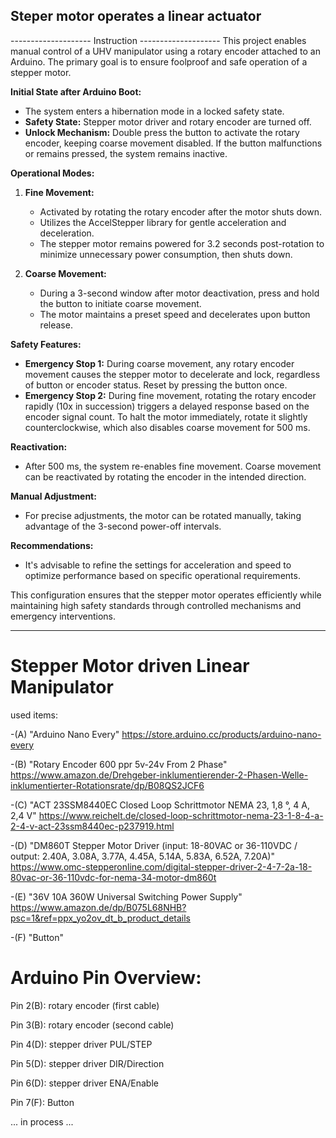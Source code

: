 ## Steper motor operates a linear actuator

-------------------- Instruction --------------------
This project enables manual control of a UHV manipulator using a rotary encoder attached to an Arduino. The primary goal is to ensure foolproof and safe operation of a stepper motor.

**Initial State after Arduino Boot:**
- The system enters a hibernation mode in a locked safety state.
- **Safety State:** Stepper motor driver and rotary encoder are turned off.
- **Unlock Mechanism:** Double press the button to activate the rotary encoder, keeping coarse movement disabled. If the button malfunctions or remains pressed, the system remains inactive.

**Operational Modes:**
1. **Fine Movement:**
   - Activated by rotating the rotary encoder after the motor shuts down.
   - Utilizes the AccelStepper library for gentle acceleration and deceleration.
   - The stepper motor remains powered for 3.2 seconds post-rotation to minimize unnecessary power consumption, then shuts down.

2. **Coarse Movement:**
   - During a 3-second window after motor deactivation, press and hold the button to initiate coarse movement.
   - The motor maintains a preset speed and decelerates upon button release.

**Safety Features:**
- **Emergency Stop 1:** During coarse movement, any rotary encoder movement causes the stepper motor to decelerate and lock, regardless of button or encoder status. Reset by pressing the button once.
- **Emergency Stop 2:** During fine movement, rotating the rotary encoder rapidly (10x in succession) triggers a delayed response based on the encoder signal count. To halt the motor immediately, rotate it slightly counterclockwise, which also disables coarse movement for 500 ms.

**Reactivation:**
- After 500 ms, the system re-enables fine movement. Coarse movement can be reactivated by rotating the encoder in the intended direction.

**Manual Adjustment:**
- For precise adjustments, the motor can be rotated manually, taking advantage of the 3-second power-off intervals.

**Recommendations:**
- It's advisable to refine the settings for acceleration and speed to optimize performance based on specific operational requirements.

This configuration ensures that the stepper motor operates efficiently while maintaining high safety standards through controlled mechanisms and emergency interventions.

------------------------------------------------------

# Stepper Motor driven Linear Manipulator

used items:

-(A) "Arduino Nano Every"
https://store.arduino.cc/products/arduino-nano-every

-(B)  "Rotary Encoder 600 ppr 5v-24v From 2 Phase"
https://www.amazon.de/Drehgeber-inklumentierender-2-Phasen-Welle-inklumentierter-Rotationsrate/dp/B08QS2JCF6

-(C)  "ACT 23SSM8440EC Closed Loop Schrittmotor NEMA 23, 1,8 °, 4 A, 2,4 V"
https://www.reichelt.de/closed-loop-schrittmotor-nema-23-1-8-4-a-2-4-v-act-23ssm8440ec-p237919.html

-(D) "DM860T Stepper Motor Driver (input: 18-80VAC or 36-110VDC / output: 2.40A, 3.08A, 3.77A, 4.45A, 5.14A, 5.83A, 6.52A, 7.20A)"
https://www.omc-stepperonline.com/digital-stepper-driver-2-4-7-2a-18-80vac-or-36-110vdc-for-nema-34-motor-dm860t

-(E)  "36V 10A 360W Universal Switching Power Supply"
https://www.amazon.de/dp/B075L68NHB?psc=1&ref=ppx_yo2ov_dt_b_product_details

-(F)   "Button"
# Arduino Pin Overview:

Pin 2(B): rotary encoder (first cable)

Pin 3(B): rotary encoder (second cable)

Pin 4(D): stepper driver PUL/STEP

Pin 5(D): stepper driver DIR/Direction

Pin 6(D): stepper driver ENA/Enable

Pin 7(F): Button


... in process ...
   
